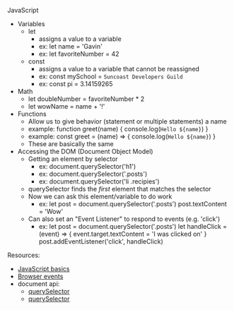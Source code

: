 JavaScript
- Variables
  - let
    - assigns a value to a variable
    - ex:   let name = 'Gavin'
    - ex:   let favoriteNumber = 42
  - const
    - assigns a value to a variable that cannot be reassigned
    - ex:   const mySchool = `Suncoast Developers Guild`
    - ex:   const pi = 3.14159265
- Math
  - let doubleNumber = favoriteNumber * 2
  - let wowName = name + '!'
- Functions
  - Allow us to give behavior (statement or multiple statements) a name
  - example:
      function greet(name) {
        console.log(`Hello ${name}`)
      }
  - example:
      const greet = (name) => {
        console.log(`Hello ${name}`)
      }
  - These are basically the same
- Accessing the DOM (Document Object Model)
  - Getting an element by selector
    - ex: document.querySelector('h1')
    - ex: document.querySelector('.posts')
    - ex: document.querySelector('li .recipies')
  - querySelector finds the *first* element that matches the selector
  - Now we can ask this element/variable to do work
    - ex: let post = document.querySelector('.posts')
          post.textContent = 'Wow'
  - Can also set an "Event Listener" to respond to events (e.g. 'click')
    - ex:
          let post = document.querySelector('.posts')
          let handleClick = (event) => {
            event.target.textContent = 'I was clicked on'
          }
          post.addEventListener('click', handleClick)

Resources:
  - [JavaScript basics](https://developer.mozilla.org/en-US/docs/Learn/Getting_started_with_the_web/JavaScript_basics)
  - [Browser events](https://developer.mozilla.org/en-US/docs/Web/Events)
  - document api:
    - [querySelector](https://developer.mozilla.org/en-US/docs/Web/API/Document/querySelector)
    - [querySelector](https://developer.mozilla.org/en-US/docs/Web/API/Document/querySelectorAll)

